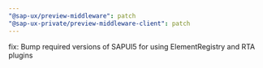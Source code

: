 ```yaml
---
"@sap-ux/preview-middleware": patch
"@sap-ux-private/preview-middleware-client": patch
---
```


fix: Bump required versions of SAPUI5 for using ElementRegistry and RTA plugins
